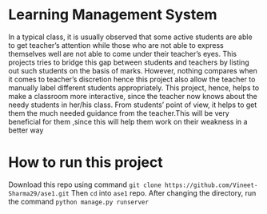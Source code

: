 # Learning Management System
In a typical class, it is usually observed that some active students are
able to get teacher’s attention while those who are not able to express
themselves well are not able to come under their teacher’s eyes.
This projects tries to bridge this gap between students and teachers
by listing out such students on the basis of marks. However, nothing
compares when it comes to teacher’s discretion hence this project also
allow the teacher to manually label different students appropriately.
This project, hence, helps to make a classroom more interactive, since
the teacher now knows about the needy students in her/his class. From
students’ point of view, it helps to get them the much needed guidance
from the teacher.This will be very beneficial for them ,since this will
help them work on their weakness in a better way

# How to run this project
Download this repo using command ``` git clone https://github.com/Vineet-Sharma29/ase1.git ```
Then ```cd``` into ```ase1``` repo.
After changing the directory, run the command ```python manage.py runserver```

